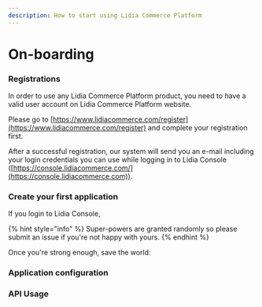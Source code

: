 ```yaml
---
description: How to start using Lidia Commerce Platform
---
```


# On-boarding

### Registrations

In order to use any Lidia Commerce Platform product, you need to have a valid user account on Lidia Commerce Platform website.

Please go to [https://www.lidiacommerce.com/register](https://www.lidiacommerce.com/register) and complete your registration first.

After a successful registration, our system will send you an e-mail including your login credentials you can use while logging in to Lidia Console ([https://console.lidiacommerce.com/](https://console.lidiacommerce.com)).

### Create your first application

If you login to Lidia Console,

{% hint style="info" %}
Super-powers are granted randomly so please submit an issue if you're not happy with yours.
{% endhint %}

Once you're strong enough, save the world:

### Application configuration

### API Usage
